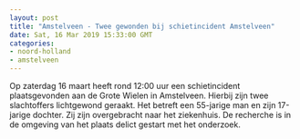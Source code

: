 ```yaml
---
layout: post
title: "Amstelveen - Twee gewonden bij schietincident Amstelveen"
date: Sat, 16 Mar 2019 15:33:00 GMT
categories: 
- noord-holland 
- amstelveen 
---
```


Op zaterdag 16 maart heeft rond 12:00 uur een schietincident plaatsgevonden aan de Grote Wielen in Amstelveen. Hierbij zijn twee slachtoffers lichtgewond geraakt. Het betreft een 55-jarige man en zijn 17-jarige dochter. Zij zijn overgebracht naar het ziekenhuis. De recherche is in de omgeving van het plaats delict gestart met het onderzoek.
